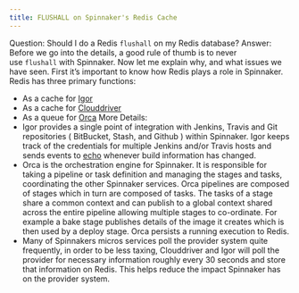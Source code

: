 ```yaml
---
title: FLUSHALL on Spinnaker's Redis Cache
---
```



Question:
Should I do a Redis ```flushall``` on my Redis database?
Answer:
Before we go into the details, a good rule of thumb is to never use ```flushall``` with Spinnaker. Now let me explain why, and what issues we have seen.
First it’s important to know how Redis plays a role in Spinnaker. Redis has three primary functions:
* As a cache for [Igor](https://github.com/spinnaker/igor)
* As a cache for [Clouddriver](https://github.com/spinnaker/clouddriver)
* As a queue for [Orca](https://github.com/spinnaker/orca)
More Details:
* Igor provides a single point of integration with Jenkins, Travis and Git repositories ( BitBucket, Stash, and Github ) within Spinnaker. Igor keeps track of the credentials for multiple Jenkins and/or Travis hosts and sends events to [echo](https://github.com/spinnaker/echo) whenever build information has changed.
* Orca is the orchestration engine for Spinnaker. It is responsible for taking a pipeline or task definition and managing the stages and tasks, coordinating the other Spinnaker services. Orca pipelines are composed of stages which in turn are composed of tasks. The tasks of a stage share a common context and can publish to a global context shared across the entire pipeline allowing multiple stages to co-ordinate. For example a bake stage publishes details of the image it creates which is then used by a deploy stage. Orca persists a running execution to Redis.
* Many of Spinnakers micros services poll the provider system quite frequently, in order to be less taxing, Clouddriver and Igor will poll the provider for necessary information roughly every 30 seconds and store that information on Redis. This helps reduce the impact Spinnaker has on the provider system.

